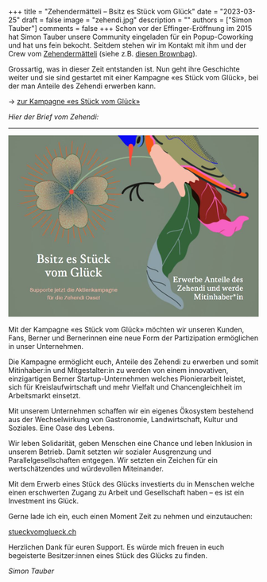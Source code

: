 +++
title = "Zehendermätteli – Bsitz es Stück vom Glück"
date = "2023-03-25"
draft = false
image = "zehendi.jpg"
description = ""
authors = ["Simon Tauber"]
comments = false
+++
Schon vor der Effinger-Eröffnung im 2015 hat Simon Tauber unsere Community eingeladen für ein Popup-Coworking und hat uns fein bekocht. Seitdem stehen wir im Kontakt mit ihm und der Crew vom [Zehendermätteli](https://www.zehendermaetteli-imglueck.ch/) (siehe z.B. [diesen Brownbag](https://brownbag.effinger.ch/wagen-zum-glueck)).

Grossartig, was in dieser Zeit entstanden ist. Nun geht ihre Geschichte weiter und sie sind gestartet mit einer Kampagne «es Stück vom Glück», bei der man Anteile des Zehendi erwerben kann.

&rarr; [zur Kampagne «es Stück vom Glück»](https://www.zehendermaetteli-imglueck.ch/stueck-vom-glueck/)

*Hier der Brief vom Zehendi:*

---
![](zehendi.jpg)

Mit der Kampagne «es Stück vom Glück» möchten wir unseren Kunden, Fans, Berner und Bernerinnen eine neue Form der Partizipation ermöglichen in unser Unternehmen.

Die Kampagne ermöglicht euch, Anteile des Zehendi zu erwerben und somit Mitinhaber:in und Mitgestalter:in zu werden von einem innovativen, einzigartigen Berner Startup-Unternehmen welches Pionierarbeit leistet, sich für Kreislaufwirtschaft und mehr Vielfalt und Chancengleichheit im Arbeitsmarkt einsetzt.

Mit unserem Unternehmen schaffen wir ein eigenes Ökosystem bestehend aus der Wechselwirkung von Gastronomie, Landwirtschaft, Kultur und Soziales. Eine Oase des Lebens.

Wir leben Solidarität, geben Menschen eine Chance und leben Inklusion in unserem Betrieb. Damit setzten wir sozialer Ausgrenzung und Parallelgesellschaften entgegen. Wir setzten ein Zeichen für ein wertschätzendes und würdevollen Miteinander.

Mit dem Erwerb eines Stück des Glücks investierts du in Menschen welche einen erschwerten Zugang zu Arbeit und Gesellschaft haben – es ist ein Investment ins Glück.

Gerne lade ich ein, euch einen Moment Zeit zu nehmen und einzutauchen: 

[stueckvomglueck.ch](https://stueckvomglueck.ch) 

Herzlichen Dank für euren Support. Es würde mich freuen in euch begeisterte Besitzer:innen eines Stück des Glücks zu finden.

*Simon Tauber*